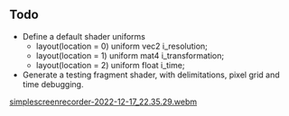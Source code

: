 ## Todo

 - Define a default shader uniforms
   - layout(location = 0) uniform vec2 i_resolution;
   - layout(location = 1) uniform mat4 i_transformation;
   - layout(location = 2) uniform float i_time;
 - Generate a testing fragment shader, with delimitations, pixel grid and time debugging.

[simplescreenrecorder-2022-12-17_22.35.29.webm](https://user-images.githubusercontent.com/4956754/208273096-cadbfde8-f1ac-4cf1-8fcb-dd29eceeafb8.webm)
